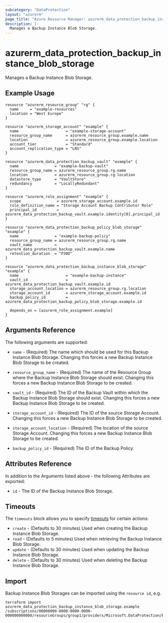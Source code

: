 ```yaml
---
subcategory: "DataProtection"
layout: "azurerm"
page_title: "Azure Resource Manager: azurerm_data_protection_backup_instance_blob_storage"
description: |-
  Manages a Backup Instance Blob Storage.
---
```


# azurerm_data_protection_backup_instance_blob_storage

Manages a Backup Instance Blob Storage.

## Example Usage

```hcl
resource "azurerm_resource_group" "rg" {
  name     = "example-resources"
  location = "West Europe"
}

resource "azurerm_storage_account" "example" {
  name                     = "example-storage-account"
  resource_group_name      = azurerm_resource_group.example.name
  location                 = azurerm_resource_group.example.location
  account_tier             = "Standard"
  account_replication_type = "LRS"
}

resource "azurerm_data_protection_backup_vault" "example" {
  name                = "example-backup-vault"
  resource_group_name = azurerm_resource_group.rg.name
  location            = azurerm_resource_group.rg.location
  datastore_type      = "VaultStore"
  redundancy          = "LocallyRedundant"
}

resource "azurerm_role_assignment" "example" {
  scope                = azurerm_storage_account.example.id
  role_definition_name = "Storage Account Backup Contributor Role"
  principal_id         = azurerm_data_protection_backup_vault.example.identity[0].principal_id
}

resource "azurerm_data_protection_backup_policy_blob_storage" "example" {
  name                = "example-backup-policy"
  resource_group_name = azurerm_resource_group.rg.name
  vault_name          = azurerm_data_protection_backup_vault.example.name
  retention_duration  = "P30D"
}

resource "azurerm_data_protection_backup_instance_blob_storage" "example" {
  name                     = "example-backup-instance"
  vault_id                 = azurerm_data_protection_backup_vault.example.id
  storage_account_location = azurerm_resource_group.rg.location
  storage_account_id       = azurerm_storage_account.example.id
  backup_policy_id         = azurerm_data_protection_backup_policy_blob_storage.example.id

  depends_on = [azurerm_role_assignment.example]
}
```

## Arguments Reference

The following arguments are supported:

* `name` - (Required) The name which should be used for this Backup Instance Blob Storage. Changing this forces a new Backup Instance Blob Storage to be created.

* `resource_group_name` - (Required) The name of the Resource Group where the Backup Instance Blob Storage should exist. Changing this forces a new Backup Instance Blob Storage to be created.

* `vault_id` - (Required) The ID of the Backup Vault within which the Backup Instance Blob Storage should exist. Changing this forces a new Backup Instance Blob Storage to be created.

* `storage_account_id` - (Required) The ID of the source Storage Account. Changing this forces a new Backup Instance Blob Storage to be created.

* `storage_account_location` - (Required) The location of the source Storage Account. Changing this forces a new Backup Instance Blob Storage to be created.

* `backup_policy_id` - (Required) The ID of the Backup Policy.

## Attributes Reference

In addition to the Arguments listed above - the following Attributes are exported:

* `id` - The ID of the Backup Instance Blob Storage.

## Timeouts

The `timeouts` block allows you to specify [timeouts](https://www.terraform.io/docs/configuration/resources.html#timeouts) for certain actions:

* `create` - (Defaults to 30 minutes) Used when creating the Backup Instance Blob Storage.
* `read` - (Defaults to 5 minutes) Used when retrieving the Backup Instance Blob Storage.
* `update` - (Defaults to 30 minutes) Used when updating the Backup Instance Blob Storage.
* `delete` - (Defaults to 30 minutes) Used when deleting the Backup Instance Blob Storage.

## Import

Backup Instance Blob Storages can be imported using the `resource id`, e.g.

```shell
terraform import azurerm_data_protection_backup_instance_blob_storage.example /subscriptions/00000000-0000-0000-0000-000000000000/resourceGroups/group1/providers/Microsoft.DataProtection/backupVaults/vault1/backupInstances/backupInstance1
```

